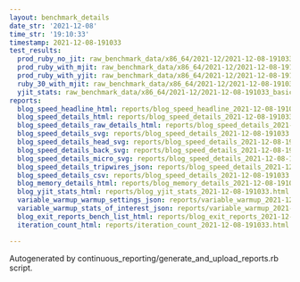 ```yaml
---
layout: benchmark_details
date_str: '2021-12-08'
time_str: '19:10:33'
timestamp: 2021-12-08-191033
test_results:
  prod_ruby_no_jit: raw_benchmark_data/x86_64/2021-12/2021-12-08-191033_basic_benchmark_prod_ruby_no_jit.json
  prod_ruby_with_mjit: raw_benchmark_data/x86_64/2021-12/2021-12-08-191033_basic_benchmark_prod_ruby_with_mjit.json
  prod_ruby_with_yjit: raw_benchmark_data/x86_64/2021-12/2021-12-08-191033_basic_benchmark_prod_ruby_with_yjit.json
  ruby_30_with_mjit: raw_benchmark_data/x86_64/2021-12/2021-12-08-191033_basic_benchmark_ruby_30_with_mjit.json
  yjit_stats: raw_benchmark_data/x86_64/2021-12/2021-12-08-191033_basic_benchmark_yjit_stats.json
reports:
  blog_speed_headline_html: reports/blog_speed_headline_2021-12-08-191033.html
  blog_speed_details_html: reports/blog_speed_details_2021-12-08-191033.html
  blog_speed_details_raw_details_html: reports/blog_speed_details_2021-12-08-191033.raw_details.html
  blog_speed_details_svg: reports/blog_speed_details_2021-12-08-191033.svg
  blog_speed_details_head_svg: reports/blog_speed_details_2021-12-08-191033.head.svg
  blog_speed_details_back_svg: reports/blog_speed_details_2021-12-08-191033.back.svg
  blog_speed_details_micro_svg: reports/blog_speed_details_2021-12-08-191033.micro.svg
  blog_speed_details_tripwires_json: reports/blog_speed_details_2021-12-08-191033.tripwires.json
  blog_speed_details_csv: reports/blog_speed_details_2021-12-08-191033.csv
  blog_memory_details_html: reports/blog_memory_details_2021-12-08-191033.html
  blog_yjit_stats_html: reports/blog_yjit_stats_2021-12-08-191033.html
  variable_warmup_warmup_settings_json: reports/variable_warmup_2021-12-08-191033.warmup_settings.json
  variable_warmup_stats_of_interest_json: reports/variable_warmup_2021-12-08-191033.stats_of_interest.json
  blog_exit_reports_bench_list_html: reports/blog_exit_reports_2021-12-08-191033.bench_list.html
  iteration_count_html: reports/iteration_count_2021-12-08-191033.html

---
```

Autogenerated by continuous_reporting/generate_and_upload_reports.rb script.
